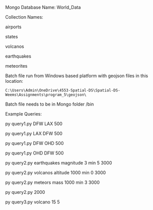 Mongo Database Name: World_Data

Collection Names:

  airports
  
  states
  
  volcanos
  
  earthquakes
  
  meteorites
  
  
  Batch file run from Windows based platform with geojson files in this location:
  
    C:\Users\Admin\OneDrive\4553-Spatial-DS\Spatial-DS-Weems\Assignments\program_5\geojson\
  
  
  Batch file needs to be in Mongo folder /bin
 
    
Example Queries:

py query1.py DFW LAX 500

py query1.py LAX DFW 500

py query1.py DFW OHD 500

py query1.py OHD DFW 500


py query2.py earthquakes magnitude 3 min 5 3000

py query2.py volcanos altitude 1000 min 0 3000

py query2.py meteors mass 1000 min 3 3000

py query2.py 2000


py query3.py volcano 15 5

